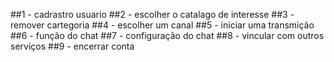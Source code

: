 ##1 - cadrastro usuario
##2 - escolher o catalago de interesse
##3 - remover cartegoria
##4 - escolher um canal
##5 - iniciar uma transmição
##6 - função do chat
##7 - configuração do chat
##8 - vincular com outros serviços
##9 - encerrar conta
